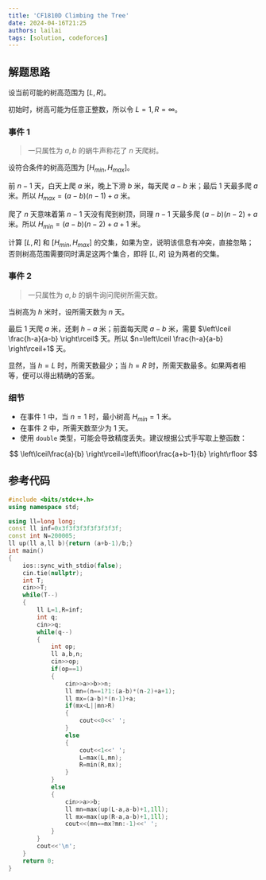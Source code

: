 ```yaml
---
title: 'CF1810D Climbing the Tree'
date: 2024-04-16T21:25
authors: lailai
tags: [solution, codeforces]
---
```


<Solution pid="CF1810D" aid="bdw9t86z" />

<!-- truncate -->

## 解题思路

设当前可能的树高范围为 $[L,R]$。

初始时，树高可能为任意正整数，所以令 $L=1,R=\infty$。

### 事件 1

> 一只属性为 $a,b$ 的蜗牛声称花了 $n$ 天爬树。

设符合条件的树高范围为 $[H_{min},H_{max}]$。

前 $n-1$ 天，白天上爬 $a$ 米，晚上下滑 $b$ 米，每天爬 $a-b$ 米；最后 $1$ 天最多爬 $a$ 米。所以 $H_{max}=(a-b)(n-1)+a$ 米。

爬了 $n$ 天意味着第 $n-1$ 天没有爬到树顶，同理 $n-1$ 天最多爬 $(a-b)(n-2)+a$ 米。所以 $H_{min}=(a-b)(n-2)+a+1$ 米。

计算 $[L,R]$ 和 $[H_{min},H_{max}]$ 的交集，如果为空，说明该信息有冲突，直接忽略；否则树高范围需要同时满足这两个集合，即将 $[L,R]$ 设为两者的交集。

### 事件 2

> 一只属性为 $a,b$ 的蜗牛询问爬树所需天数。

当树高为 $h$ 米时，设所需天数为 $n$ 天。

最后 $1$ 天爬 $a$ 米，还剩 $h-a$ 米；前面每天爬 $a-b$ 米，需要 $\left\lceil \frac{h-a}{a-b} \right\rceil$ 天。所以 $n=\left\lceil \frac{h-a}{a-b} \right\rceil+1$ 天。

显然，当 $h=L$ 时，所需天数最少；当 $h=R$ 时，所需天数最多。如果两者相等，便可以得出精确的答案。

### 细节

- 在事件 $1$ 中，当 $n=1$ 时，最小树高 $H_{min}=1$ 米。
- 在事件 $2$ 中，所需天数至少为 $1$ 天。
- 使用 `double` 类型，可能会导致精度丢失。建议根据公式手写取上整函数：

$$
\left\lceil\frac{a}{b} \right\rceil=\left\lfloor\frac{a+b-1}{b} \right\rfloor
$$

## 参考代码

```cpp
#include <bits/stdc++.h>
using namespace std;

using ll=long long;
const ll inf=0x3f3f3f3f3f3f3f3f;
const int N=200005;
ll up(ll a,ll b){return (a+b-1)/b;}
int main()
{
	ios::sync_with_stdio(false);
	cin.tie(nullptr);
	int T;
	cin>>T;
	while(T--)
	{
		ll L=1,R=inf;
		int q;
		cin>>q;
		while(q--)
		{
			int op;
			ll a,b,n;
			cin>>op;
			if(op==1)
			{
				cin>>a>>b>>n;
				ll mn=(n==1?1:(a-b)*(n-2)+a+1);
				ll mx=(a-b)*(n-1)+a;
				if(mx<L||mn>R)
				{
					cout<<0<<' ';
				}
				else
				{
					cout<<1<<' ';
					L=max(L,mn);
					R=min(R,mx);
				}
			}
			else
			{
				cin>>a>>b;
				ll mn=max(up(L-a,a-b)+1,1ll);
				ll mx=max(up(R-a,a-b)+1,1ll);
				cout<<(mn==mx?mn:-1)<<' ';
			}
		}
		cout<<'\n';
	}
	return 0;
}
```
